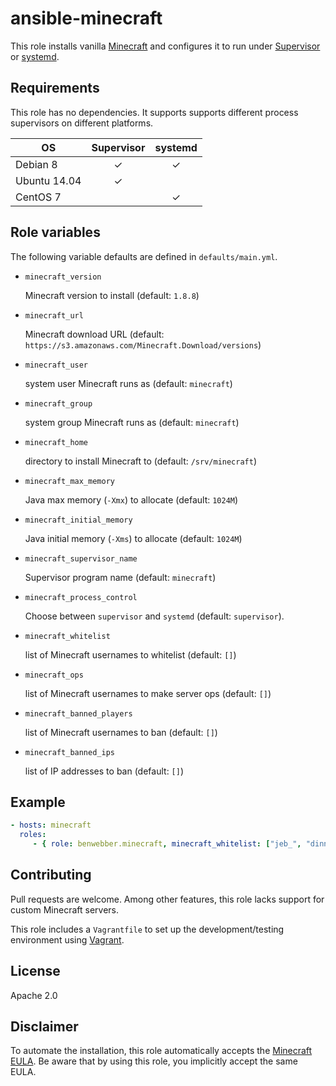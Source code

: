 # ansible-minecraft

This role installs vanilla [Minecraft](https://minecraft.net/) and configures it to run under [Supervisor](http://supervisord.org/) or [systemd](https://wiki.freedesktop.org/www/Software/systemd/).

## Requirements

This role has no dependencies. It supports supports different process supervisors on different platforms.

| OS           | Supervisor | systemd |
|--------------|:----------:|:-------:|
| Debian 8     | ✓          | ✓       |
| Ubuntu 14.04 | ✓          |         |
| CentOS 7     |            | ✓       |

## Role variables

The following variable defaults are defined in `defaults/main.yml`.

* `minecraft_version`

    Minecraft version to install (default: `1.8.8`)

* `minecraft_url`

    Minecraft download URL (default: `https://s3.amazonaws.com/Minecraft.Download/versions`)

* `minecraft_user`

    system user Minecraft runs as (default: `minecraft`)

* `minecraft_group`

    system group Minecraft runs as (default: `minecraft`)

* `minecraft_home`

    directory to install Minecraft to (default: `/srv/minecraft`)

* `minecraft_max_memory`

    Java max memory (`-Xmx`) to allocate (default: `1024M`)

* `minecraft_initial_memory`

    Java initial memory (`-Xms`) to allocate (default: `1024M`)

* `minecraft_supervisor_name`

    Supervisor program name (default: `minecraft`)

* `minecraft_process_control`

    Choose between `supervisor` and `systemd` (default: `supervisor`).

* `minecraft_whitelist`

    list of Minecraft usernames to whitelist (default: `[]`)

* `minecraft_ops`

    list of Minecraft usernames to make server ops (default: `[]`)

* `minecraft_banned_players`

    list of Minecraft usernames to ban (default: `[]`)

* `minecraft_banned_ips`

    list of IP addresses to ban (default: `[]`)

## Example

```yaml
- hosts: minecraft
  roles:
     - { role: benwebber.minecraft, minecraft_whitelist: ["jeb_", "dinnerbone"]}
```

## Contributing

Pull requests are welcome. Among other features, this role lacks support for custom Minecraft servers.

This role includes a `Vagrantfile` to set up the development/testing environment using [Vagrant](http://vagrantup.com).

## License

Apache 2.0

## Disclaimer

To automate the installation, this role automatically accepts the [Minecraft EULA](https://account.mojang.com/documents/minecraft_eula). Be aware that by using this role, you implicitly accept the same EULA.
